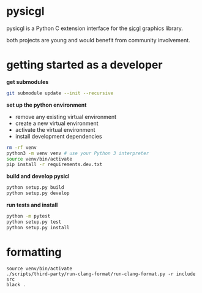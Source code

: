 # pysicgl

pysicgl is a Python C extension interface for the [sicgl](https://github.com/oclyke/sicgl) graphics library.

both projects are young and would benefit from community involvement.

# getting started as a developer

**get submodules**

```bash
git submodule update --init --recursive
```

**set up the python environment**

* remove any existing virtual environment
* create a new virtual environment
* activate the virtual environment
* install development dependencies

```bash
rm -rf venv
python3 -m venv venv # use your Python 3 interpreter
source venv/bin/activate
pip install -r requirements.dev.txt
```

**build and develop pysicl**

```bash
python setup.py build
python setup.py develop
```

**run tests and install**

```bash
python -m pytest
python setup.py test
python setup.py install
```

# formatting

```
source venv/bin/activate
./scripts/third-party/run-clang-format/run-clang-format.py -r include src
black .
```
